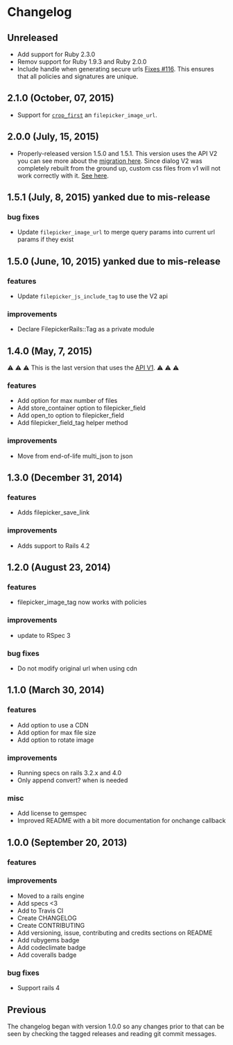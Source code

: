 # Changelog

## Unreleased

- Add support for Ruby 2.3.0
- Remov support for Ruby 1.9.3 and Ruby 2.0.0
- Include handle when generating secure urls [Fixes #116](https://github.com/Ink/filepicker-rails/issues/116).
  This ensures that all policies and signatures are unique.

## 2.1.0 (October, 07, 2015)

- Support for
  [`crop_first`](https://www.filepicker.com/documentation/file_processing/image_conversion/crop?v=v2)
  an `filepicker_image_url`.

## 2.0.0 (July, 15, 2015)

- Properly-released version 1.5.0 and 1.5.1.
  This version uses the API V2 you can see more about the
  [migration here](https://www.filepicker.com/documentation/file_ingestion/javascript_api/migration?v=v2).
  Since dialog V2 was completely rebuilt from the ground up, custom css files
  from v1 will not work correctly with it.
  [See here](https://www.filepicker.com/documentation/file_ingestion/javascript_api/pick_multiple?v=v2#custom_css).

## 1.5.1 (July, 8, 2015) yanked due to mis-release

### bug fixes

- Update `filepicker_image_url` to merge query params into current url params if they exist

## 1.5.0 (June, 10, 2015) yanked due to mis-release

### features

- Update `filepicker_js_include_tag` to use the V2 api

### improvements

- Declare FilepickerRails::Tag as a private module

## 1.4.0 (May, 7, 2015)

:warning: :warning: :warning:
This is the last version that uses the
[API V1](https://www.filepicker.com/documentation/?v=v1).
:warning: :warning: :warning:

### features

- Add option for max number of files
- Add store_container option to filepicker_field
- Add open_to option to filepicker_field
- Add filepicker_field_tag helper method

### improvements

- Move from end-of-life multi_json to json

## 1.3.0 (December 31, 2014)

### features

- Adds filepicker_save_link

### improvements

- Adds support to Rails 4.2

## 1.2.0 (August 23, 2014)

### features

- filepicker_image_tag now works with policies

### improvements

- update to RSpec 3

### bug fixes

- Do not modify original url when using cdn

## 1.1.0 (March 30, 2014)

### features

- Add option to use a CDN
- Add option for max file size
- Add option to rotate image

### improvements

- Running specs on rails 3.2.x and 4.0
- Only append convert? when is needed

### misc

- Add license to gemspec
- Improved README with a bit more documentation for onchange callback

## 1.0.0 (September 20, 2013)

### features

### improvements

- Moved to a rails engine
- Add specs <3
- Add to Travis CI
- Create CHANGELOG
- Create CONTRIBUTING
- Add versioning, issue, contributing and credits sections on README
- Add rubygems badge
- Add codeclimate badge
- Add coveralls badge

### bug fixes

- Support rails 4

## Previous

The changelog began with version 1.0.0 so any changes prior to that
can be seen by checking the tagged releases and reading git commit
messages.
